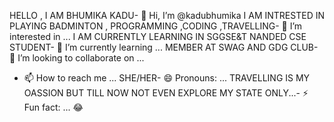 HELLO , I AM BHUMIKA KADU- 👋 Hi, I’m @kadubhumika
I AM INTRESTED IN PLAYING BADMINTON , PROGRAMMING ,CODING ,TRAVELLING- 👀 I’m interested in ...
I AM CURRENTLY LEARNING IN SGGSE&T NANDED CSE STUDENT- 🌱 I’m currently learning ...
MEMBER AT SWAG AND GDG CLUB- 💞️ I’m looking to collaborate on ...
- 📫 How to reach me ...
SHE/HER- 😄 Pronouns: ...
TRAVELLING IS MY OASSION BUT TILL NOW NOT EVEN EXPLORE MY STATE ONLY...- ⚡ Fun fact: ...
😂
<!---
kadubhumika/kadubhumika is a ✨ special ✨ repository because its `README.md` (this file) appears on your GitHub profile.
You can click the Preview link to take a look at your changes.
--->
